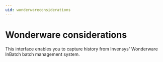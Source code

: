 ```yaml
---
uid: wonderwareconsiderations
---
```


# Wonderware considerations

This interface enables you to capture history from Invensys' Wonderware InBatch batch management system. 
